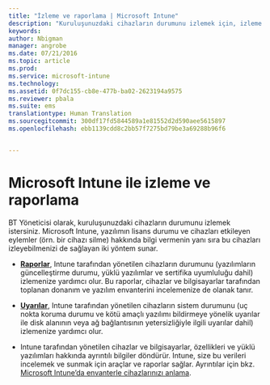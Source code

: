 ```yaml
---
title: "İzleme ve raporlama | Microsoft Intune"
description: "Kuruluşunuzdaki cihazların durumunu izlemek için, izleme ve raporlamayı kullanın."
keywords: 
author: Nbigman
manager: angrobe
ms.date: 07/21/2016
ms.topic: article
ms.prod: 
ms.service: microsoft-intune
ms.technology: 
ms.assetid: 0f7dc155-cb8e-477b-ba02-2623194a9575
ms.reviewer: pbala
ms.suite: ems
translationtype: Human Translation
ms.sourcegitcommit: 300df17fd5844589a1e81552d2d590aee5615897
ms.openlocfilehash: ebb1139cdd8c2bb57f7275bd79be3a69288b96f6


---
```


# Microsoft Intune ile izleme ve raporlama
BT Yöneticisi olarak, kuruluşunuzdaki cihazların durumunu izlemek istersiniz. Microsoft Intune, yazılımın lisans durumu ve cihazları etkileyen eylemler (örn. bir cihazı silme) hakkında bilgi vermenin yanı sıra bu cihazları izleyebilmenizi de sağlayan iki yöntem sunar.

-   **[Raporlar](understand-microsoft-intune-operations-by-using-reports.md)**, Intune tarafından yönetilen cihazların durumunu (yazılımların güncelleştirme durumu, yüklü yazılımlar ve sertifika uyumluluğu dahil) izlemenize yardımcı olur.
     Bu raporlar, cihazlar ve bilgisayarlar tarafından toplanan donanım ve yazılım envanterini incelemenize de olanak tanır.

-   **[Uyarılar](get-notified-by-alerts.md)**, Intune tarafından yönetilen cihazların sistem durumunu (uç nokta koruma durumu ve kötü amaçlı yazılımı bildirmeye yönelik uyarılar ile disk alanının veya ağ bağlantısının yetersizliğiyle ilgili uyarılar dahil) izlemenize yardımcı olur.

-   Intune tarafından yönetilen cihazlar ve bilgisayarlar, özellikleri ve yüklü yazılımları hakkında ayrıntılı bilgiler döndürür.  Intune, size bu verileri incelemek ve sunmak için araçlar ve raporlar sağlar. Ayrıntılar için bkz. [Microsoft Intune’da envanterle cihazlarınızı anlama](understand-your-devices-with-inventory-in-microsoft-intune.md).



<!--HONumber=Jul16_HO4-->


